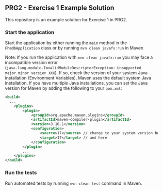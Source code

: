 ## PRG2 - Exercise 1 Example Solution
This repository is an example solution for Exercise 1 in PRG2.

### Start the application
Start the application by either running the `main` method in the `FhmdbApplication` class or by running `mvn clean javafx:run` in Maven.

Note: If you run the application with `mvn clean javafx:run` you may face a incompatible version error (`java.lang.module.InvalidModuleDescriptorException: Unsupported major.minor version XXX`). If so, check the version of your system Java installation (Environment Variables).
Maven uses the default system Java installation. If you have multiple Java installations, you can set the Java version for Maven by adding the following to your
`pom.xml`:
```xml
<build>
  ...
    <plugins>
        <plugin>
            <groupId>org.apache.maven.plugins</groupId>
            <artifactId>maven-compiler-plugin</artifactId>
            <version>3.10.1</version>
            <configuration>
                <source>17</source> // change to your system version here
                <target>17</target> // and here
            </configuration>
        </plugin>
        ...
    </plugins>
</build>
```

### Run the tests
Run automated tests by running `mvn clean test` command in Maven.
